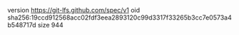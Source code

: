 version https://git-lfs.github.com/spec/v1
oid sha256:19ccd912568acc02fdf3eea2893120c99d3317f33265b3cc7e0573a4b548717d
size 944
